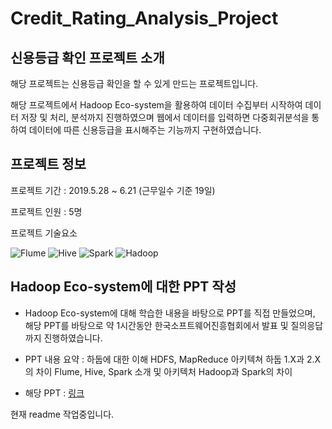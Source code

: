 # Credit_Rating_Analysis_Project

## 신용등급 확인 프로젝트 소개

해당 프로젝트는 신용등급 확인을 할 수 있게 만드는 프로젝트입니다.

해당 프로젝트에서 Hadoop Eco-system을 활용하여 데이터 수집부터 시작하여 데이터 저장 및 처리, 분석까지 진행하였으며 웹에서 데이터를 입력하면 다중회귀분석을 통하여 데이터에 따른 신용등급을 표시해주는 기능까지 구현하였습니다.

## 프로젝트 정보

프로젝트 기간 : 2019.5.28 ~ 6.21 (근무일수 기준 19일)

프로젝트 인원 : 5명

프로젝트 기술요소

![Flume](https://img.shields.io/badge/-Flume-blue)
![Hive](https://img.shields.io/badge/-Hive-yellow)
![Spark](https://img.shields.io/badge/-Spark-orange)
![Hadoop](https://img.shields.io/badge/-Hadoop-yellowgreen)

## Hadoop Eco-system에 대한 PPT 작성

- Hadoop Eco-system에 대해 학습한 내용을 바탕으로 PPT를 직접 만들었으며, 해당 PPT를 바탕으로 약 1시간동안 한국소프트웨어진흥협회에서 발표 및 질의응답까지 진행하였습니다. 

- PPT 내용 요약 :
  하둡에 대한 이해
  HDFS, MapReduce 아키텍쳐
  하둡 1.X과 2.X의 차이
  Flume, Hive, Spark 소개 및 아키텍처
  Hadoop과 Spark의 차이
  
- 해당 PPT : [링크](https://github.com/includesorrow/Credit_Rating_Analysis_Project/files/3728951/%2B.Flume%2BHive%2BSpark._.pptx)




현재 readme 작업중입니다.
